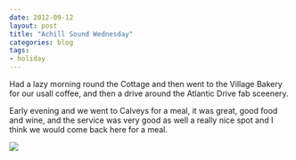 ```yaml
---
date: 2012-09-12
layout: post
title: "Achill Sound Wednesday"
categories: blog 
tags:
- holiday
---
```


Had a lazy morning round the Cottage and then went to the Village Bakery for our usall coffee, and then a drive around the Atlantic Drive fab sceenery. 

Early evening and we went to Calveys for a meal, it was great, good food and wine, and the service was very good as well a really nice spot and I think we would come back here for a meal.

![](/images/2012/Achill%20Island%20sml/40D_6684.jpg) 

